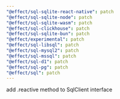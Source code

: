 ```yaml
---
"@effect/sql-sqlite-react-native": patch
"@effect/sql-sqlite-node": patch
"@effect/sql-sqlite-wasm": patch
"@effect/sql-clickhouse": patch
"@effect/sql-sqlite-bun": patch
"@effect/experimental": patch
"@effect/sql-libsql": patch
"@effect/sql-mysql2": patch
"@effect/sql-mssql": patch
"@effect/sql-d1": patch
"@effect/sql-pg": patch
"@effect/sql": patch
---
```


add .reactive method to SqlClient interface
